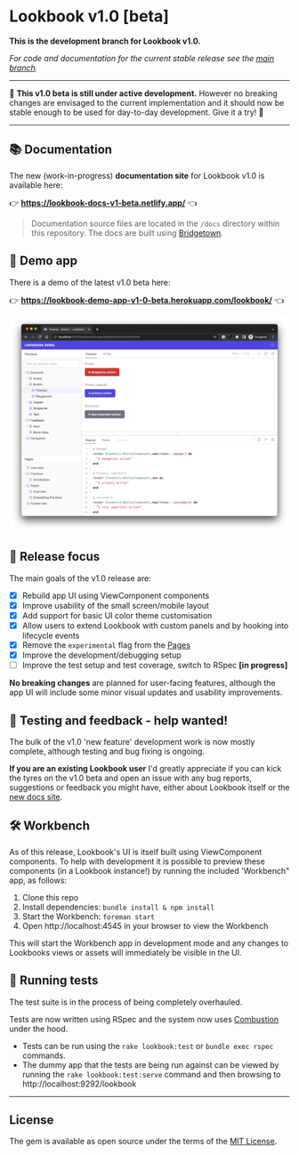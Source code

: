 # Lookbook v1.0 [beta]

**This is the development branch for Lookbook v1.0.**

_For code and documentation for the current stable release see the [main branch](https://github.com/allmarkedup/lookbook/tree/main)._

---

📣 **This v1.0 beta is still under active development.** However no breaking changes are envisaged to the current implementation and it should now be stable enough to be used for day-to-day development. Give it a try! 🎉

---
 
## 📚 Documentation

The new (work-in-progress) **documentation site** for Lookbook v1.0 is available here:

👉 **https://lookbook-docs-v1-beta.netlify.app/** 👈

> Documentation source files are located in the `/docs` directory within this repository. The docs are built using [Bridgetown](https://www.bridgetownrb.com/).

## 🚀 Demo app

There is a demo of the latest v1.0 beta here:

👉 **https://lookbook-demo-app-v1-0-beta.herokuapp.com/lookbook/** 👈

[![Lookbook UI](.github/assets/lookbook_screenshot_v1.0_beta.png)](https://lookbook-demo-app-v1-0-beta.herokuapp.com/lookbook/)


## 🔎 Release focus

The main goals of the v1.0 release are:

- [x] Rebuild app UI using ViewComponent components
- [x] Improve usability of the small screen/mobile layout
- [x] Add support for basic UI color theme customisation
- [x] Allow users to extend Lookbook with custom panels and by hooking into lifecycle events
- [x] Remove the `experimental` flag from the [Pages](https://github.com/allmarkedup/lookbook#pages)
- [x] Improve the development/debugging setup
- [ ] Improve the test setup and test coverage, switch to RSpec **[in progress]**

**No breaking changes** are planned for user-facing features, although the app UI will include some minor visual updates and usability improvements.

## 👋 Testing and feedback - help wanted!

The bulk of the v1.0 'new feature' development work is now mostly complete, although testing and bug fixing is ongoing.

**If you are an existing Lookbook user** I'd greatly appreciate if you can kick the tyres on the v1.0 beta and open an issue with any bug reports, suggestions or feedback you might have, either about Lookbook itself or the [new docs site](https://lookbook-docs-v1-beta.netlify.app/).

## 🛠 Workbench

As of this release, Lookbook's UI is itself built using ViewComponent components. To help with development it is possible to preview these components (in a Lookbook instance!) by running the included 'Workbench" app, as follows:

1. Clone this repo
2. Install dependencies: `bundle install & npm install`
3. Start the Workbench: `foreman start`
4. Open http://localhost:4545 in your browser to view the Workbench

This will start the Workbench app in development mode and any changes to Lookbooks views or assets will immediately be visible in the UI.


## 🚦 Running tests

The test suite is in the process of being completely overhauled.

Tests are now written using RSpec and the system now uses [Combustion](https://github.com/pat/combustion) under the hood.

- Tests can be run using the `rake lookbook:test` or `bundle exec rspec` commands.
- The dummy app that the tests are being run against can be viewed by running the `rake lookbook:test:serve` command and then browsing to http://localhost:9292/lookbook


---

## License

The gem is available as open source under the terms of the [MIT License](https://opensource.org/licenses/MIT).

